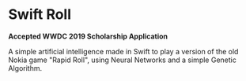 # Swift Roll
**Accepted WWDC 2019 Scholarship Application**

A simple artificial intelligence made in Swift to play a version of the old Nokia game "Rapid Roll", using Neural Networks and a simple Genetic Algorithm.
